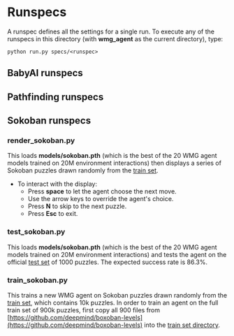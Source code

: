 
# Runspecs
A runspec defines all the settings for a single run.
To execute any of the runspecs in this directory (with **wmg_agent** as the current directory), type:

    python run.py specs/<runspec>

## BabyAI runspecs

## Pathfinding runspecs

## Sokoban runspecs

### render_sokoban.py

This loads **models/sokoban.pth** (which is the best of the 20 WMG agent models trained on 20M environment interactions)
then displays a series of Sokoban puzzles drawn randomly from the [train set](../data/boxoban-levels-master/unfiltered/train).
* To interact with the display: 
     * Press **space** to let the agent choose the next move.
     * Use the arrow keys to override the agent's choice.
     * Press **N** to skip to the next puzzle.
     * Press **Esc** to exit.

### test_sokoban.py

This loads **models/sokoban.pth** (which is the best of the 20 WMG agent models trained on 20M environment interactions)
and tests the agent on the official [test set](../data/boxoban-levels-master/unfiltered/test) of 1000 puzzles.
The expected success rate is 86.3%.

### train_sokoban.py

This trains a new WMG agent on Sokoban puzzles drawn randomly from the [train set](../data/boxoban-levels-master/unfiltered/train),
which contains 10k puzzles.
In order to train an agent on the full train set of 900k puzzles, 
first copy all 900 files from [https://github.com/deepmind/boxoban-levels](https://github.com/deepmind/boxoban-levels) 
into the [train set directory](../data/boxoban-levels-master/unfiltered/train).

